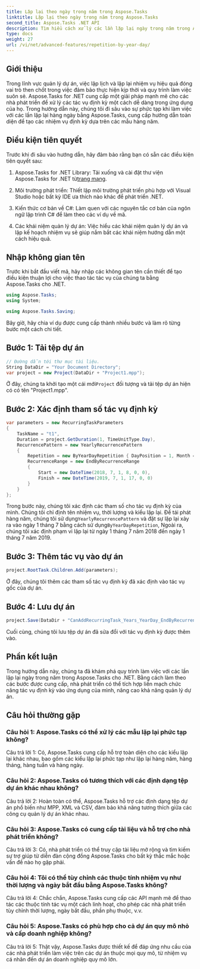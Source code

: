 ```yaml
---
title: Lặp lại theo ngày trong năm trong Aspose.Tasks
linktitle: Lặp lại theo ngày trong năm trong Aspose.Tasks
second_title: Aspose.Tasks .NET API
description: Tìm hiểu cách xử lý các lần lặp lại ngày trong năm trong Aspose.Tasks dành cho .NET để hợp lý hóa việc quản lý tác vụ định kỳ một cách hiệu quả.
type: docs
weight: 27
url: /vi/net/advanced-features/repetition-by-year-day/
---
```

## Giới thiệu

Trong lĩnh vực quản lý dự án, việc lập lịch và lặp lại nhiệm vụ hiệu quả đóng vai trò then chốt trong việc đảm bảo thực hiện kịp thời và quy trình làm việc suôn sẻ. Aspose.Tasks for .NET cung cấp một giải pháp mạnh mẽ cho các nhà phát triển để xử lý các tác vụ định kỳ một cách dễ dàng trong ứng dụng của họ. Trong hướng dẫn này, chúng tôi đi sâu vào sự phức tạp khi làm việc với các lần lặp lại hàng ngày bằng Aspose.Tasks, cung cấp hướng dẫn toàn diện để tạo các nhiệm vụ định kỳ dựa trên các mẫu hàng năm.

## Điều kiện tiên quyết

Trước khi đi sâu vào hướng dẫn, hãy đảm bảo rằng bạn có sẵn các điều kiện tiên quyết sau:

1.  Aspose.Tasks for .NET Library: Tải xuống và cài đặt thư viện Aspose.Tasks for .NET từ[trang mạng](https://releases.aspose.com/tasks/net/).
   
2. Môi trường phát triển: Thiết lập môi trường phát triển phù hợp với Visual Studio hoặc bất kỳ IDE ưa thích nào khác để phát triển .NET.

3. Kiến thức cơ bản về C#: Làm quen với các nguyên tắc cơ bản của ngôn ngữ lập trình C# để làm theo các ví dụ về mã.

4. Các khái niệm quản lý dự án: Việc hiểu các khái niệm quản lý dự án và lập kế hoạch nhiệm vụ sẽ giúp nắm bắt các khái niệm hướng dẫn một cách hiệu quả.

## Nhập không gian tên

Trước khi bắt đầu viết mã, hãy nhập các không gian tên cần thiết để tạo điều kiện thuận lợi cho việc thao tác tác vụ của chúng ta bằng Aspose.Tasks cho .NET.

```csharp
using Aspose.Tasks;
using System;

using Aspose.Tasks.Saving;

```

Bây giờ, hãy chia ví dụ được cung cấp thành nhiều bước và làm rõ từng bước một cách chi tiết.

## Bước 1: Tải tệp dự án

```csharp
// Đường dẫn tới thư mục tài liệu.
String DataDir = "Your Document Directory";
var project = new Project(DataDir + "Project1.mpp");
```

 Ở đây, chúng ta khởi tạo một cái mới`Project` đối tượng và tải tệp dự án hiện có có tên "Project1.mpp".

## Bước 2: Xác định tham số tác vụ định kỳ

```csharp
var parameters = new RecurringTaskParameters
{
    TaskName = "t1",
    Duration = project.GetDuration(1, TimeUnitType.Day),
    RecurrencePattern = new YearlyRecurrencePattern
    {
        Repetition = new ByYearDayRepetition { DayPosition = 1, Month = Month.July },
        RecurrenceRange = new EndByRecurrenceRange
        {
            Start = new DateTime(2018, 7, 1, 8, 0, 0),
            Finish = new DateTime(2019, 7, 1, 17, 0, 0)
        }
    }
};
```

 Trong bước này, chúng tôi xác định các tham số cho tác vụ định kỳ của mình. Chúng tôi chỉ định tên nhiệm vụ, thời lượng và kiểu lặp lại. Để tái phát hàng năm, chúng tôi sử dụng`YearlyRecurrencePattern` và đặt sự lặp lại xảy ra vào ngày 1 tháng 7 bằng cách sử dụng`ByYearDayRepetition`, Ngoài ra, chúng tôi xác định phạm vi lặp lại từ ngày 1 tháng 7 năm 2018 đến ngày 1 tháng 7 năm 2019.

## Bước 3: Thêm tác vụ vào dự án

```csharp
project.RootTask.Children.Add(parameters);
```

Ở đây, chúng tôi thêm các tham số tác vụ định kỳ đã xác định vào tác vụ gốc của dự án.

## Bước 4: Lưu dự án

```csharp
project.Save(DataDir + "CanAddRecurringTask_Years_YearDay_EndByRecurrenceRange_Test.mpp", SaveFileFormat.Mpp);
```

Cuối cùng, chúng tôi lưu tệp dự án đã sửa đổi với tác vụ định kỳ được thêm vào.

## Phần kết luận

Trong hướng dẫn này, chúng ta đã khám phá quy trình làm việc với các lần lặp lại ngày trong năm trong Aspose.Tasks cho .NET. Bằng cách làm theo các bước được cung cấp, nhà phát triển có thể tích hợp liền mạch chức năng tác vụ định kỳ vào ứng dụng của mình, nâng cao khả năng quản lý dự án.

## Câu hỏi thường gặp

### Câu hỏi 1: Aspose.Tasks có thể xử lý các mẫu lặp lại phức tạp không?

Câu trả lời 1: Có, Aspose.Tasks cung cấp hỗ trợ toàn diện cho các kiểu lặp lại khác nhau, bao gồm các kiểu lặp lại phức tạp như lặp lại hàng năm, hàng tháng, hàng tuần và hàng ngày.

### Câu hỏi 2: Aspose.Tasks có tương thích với các định dạng tệp dự án khác nhau không?

Câu trả lời 2: Hoàn toàn có thể, Aspose.Tasks hỗ trợ các định dạng tệp dự án phổ biến như MPP, XML và CSV, đảm bảo khả năng tương thích giữa các công cụ quản lý dự án khác nhau.

### Câu hỏi 3: Aspose.Tasks có cung cấp tài liệu và hỗ trợ cho nhà phát triển không?

Câu trả lời 3: Có, nhà phát triển có thể truy cập tài liệu mở rộng và tìm kiếm sự trợ giúp từ diễn đàn cộng đồng Aspose.Tasks cho bất kỳ thắc mắc hoặc vấn đề nào họ gặp phải.

### Câu hỏi 4: Tôi có thể tùy chỉnh các thuộc tính nhiệm vụ như thời lượng và ngày bắt đầu bằng Aspose.Tasks không?

Câu trả lời 4: Chắc chắn, Aspose.Tasks cung cấp các API mạnh mẽ để thao tác các thuộc tính tác vụ một cách linh hoạt, cho phép các nhà phát triển tùy chỉnh thời lượng, ngày bắt đầu, phần phụ thuộc, v.v.

### Câu hỏi 5: Aspose.Tasks có phù hợp cho cả dự án quy mô nhỏ và cấp doanh nghiệp không?

Câu trả lời 5: Thật vậy, Aspose.Tasks được thiết kế để đáp ứng nhu cầu của các nhà phát triển làm việc trên các dự án thuộc mọi quy mô, từ nhiệm vụ cá nhân đến dự án doanh nghiệp quy mô lớn.